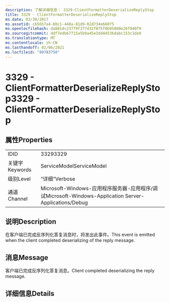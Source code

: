 ```yaml
---
description: 了解详细信息： 3329-ClientFormatterDeserializeReplyStop
title: 3329 - ClientFormatterDeserializeReplyStop
ms.date: 03/30/2017
ms.assetid: c65657a4-80c1-448a-81d9-02d734e66075
ms.openlocfilehash: da881dc23779f377d32f075f0b95880e26f040f9
ms.sourcegitcommit: ddf7edb67715a5b9a45e3dd44536dabc153c1de0
ms.translationtype: MT
ms.contentlocale: zh-CN
ms.lasthandoff: 02/06/2021
ms.locfileid: "99783750"
---
```

# <a name="3329---clientformatterdeserializereplystop"></a><span data-ttu-id="83b37-103">3329 - ClientFormatterDeserializeReplyStop</span><span class="sxs-lookup"><span data-stu-id="83b37-103">3329 - ClientFormatterDeserializeReplyStop</span></span>

## <a name="properties"></a><span data-ttu-id="83b37-104">属性</span><span class="sxs-lookup"><span data-stu-id="83b37-104">Properties</span></span>  
  
|||  
|-|-|  
|<span data-ttu-id="83b37-105">ID</span><span class="sxs-lookup"><span data-stu-id="83b37-105">ID</span></span>|<span data-ttu-id="83b37-106">3329</span><span class="sxs-lookup"><span data-stu-id="83b37-106">3329</span></span>|  
|<span data-ttu-id="83b37-107">关键字</span><span class="sxs-lookup"><span data-stu-id="83b37-107">Keywords</span></span>|<span data-ttu-id="83b37-108">ServiceModel</span><span class="sxs-lookup"><span data-stu-id="83b37-108">ServiceModel</span></span>|  
|<span data-ttu-id="83b37-109">级别</span><span class="sxs-lookup"><span data-stu-id="83b37-109">Level</span></span>|<span data-ttu-id="83b37-110">“详细”</span><span class="sxs-lookup"><span data-stu-id="83b37-110">Verbose</span></span>|  
|<span data-ttu-id="83b37-111">通道</span><span class="sxs-lookup"><span data-stu-id="83b37-111">Channel</span></span>|<span data-ttu-id="83b37-112">Microsoft-Windows-应用程序服务器-应用程序/调试</span><span class="sxs-lookup"><span data-stu-id="83b37-112">Microsoft-Windows-Application Server-Applications/Debug</span></span>|  
  
## <a name="description"></a><span data-ttu-id="83b37-113">说明</span><span class="sxs-lookup"><span data-stu-id="83b37-113">Description</span></span>  

 <span data-ttu-id="83b37-114">在客户端已完成反序列化答复消息时，将发出此事件。</span><span class="sxs-lookup"><span data-stu-id="83b37-114">This event is emitted when the client completed deserializing of the reply message.</span></span>  
  
## <a name="message"></a><span data-ttu-id="83b37-115">消息</span><span class="sxs-lookup"><span data-stu-id="83b37-115">Message</span></span>  

 <span data-ttu-id="83b37-116">客户端已完成反序列化答复消息。</span><span class="sxs-lookup"><span data-stu-id="83b37-116">Client completed deserializing the reply message.</span></span>  
  
## <a name="details"></a><span data-ttu-id="83b37-117">详细信息</span><span class="sxs-lookup"><span data-stu-id="83b37-117">Details</span></span>

